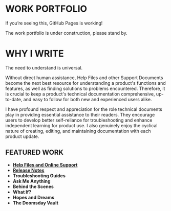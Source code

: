 # WORK PORTFOLIO
If you’re seeing this, GitHub Pages is working!

The work portfolio is under construction, please stand by.

# WHY I WRITE

The need to understand is universal.

Without direct human assistance, Help Files and other Support Documents become the next best resource for understanding a product's functions and features, as well as finding solutions to problems encountered. Therefore, it is crucial to keep a product's technical documentation comprehensive, up-to-date, and easy to follow for both new and experienced users alike.

I have profound respect and appreciation for the role technical documents play in providing essential assistance to their readers. They encourage users to develop better self-reliance for troubleshooting and enhance independent learning for product use. I also genuinely enjoy the cyclical nature of creating, editing, and maintaining documentation with each product update.

## FEATURED WORK

- [**Help Files and Online Support**](https://hiredale.github.io/daleydose/)
- [**Release Notes**](https://hiredale.github.io/daleydose/release-notes-v1.4)
- **Troubleshooting Guides**
- **Ask Me Anything**
- **Behind the Scenes**
- **What If?**
- **Hopes and Dreams**
- **The Doomsday Vault**
